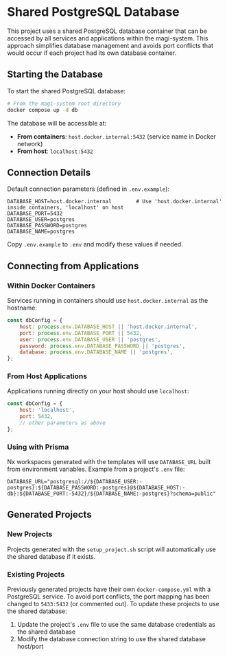 # Shared PostgreSQL Database

This project uses a shared PostgreSQL database container that can be accessed by all services and applications within the magi-system. This approach simplifies database management and avoids port conflicts that would occur if each project had its own database container.

## Starting the Database

To start the shared PostgreSQL database:

```bash
# From the magi-system root directory
docker compose up -d db
```

The database will be accessible at:

- **From containers**: `host.docker.internal:5432` (service name in Docker network)
- **From host**: `localhost:5432`

## Connection Details

Default connection parameters (defined in `.env.example`):

```
DATABASE_HOST=host.docker.internal        # Use 'host.docker.internal' inside containers, 'localhost' on host
DATABASE_PORT=5432
DATABASE_USER=postgres
DATABASE_PASSWORD=postgres
DATABASE_NAME=postgres
```

Copy `.env.example` to `.env` and modify these values if needed.

## Connecting from Applications

### Within Docker Containers

Services running in containers should use `host.docker.internal` as the hostname:

```javascript
const dbConfig = {
    host: process.env.DATABASE_HOST || 'host.docker.internal',
    port: process.env.DATABASE_PORT || 5432,
    user: process.env.DATABASE_USER || 'postgres',
    password: process.env.DATABASE_PASSWORD || 'postgres',
    database: process.env.DATABASE_NAME || 'postgres',
};
```

### From Host Applications

Applications running directly on your host should use `localhost`:

```javascript
const dbConfig = {
    host: 'localhost',
    port: 5432,
    // other parameters as above
};
```

### Using with Prisma

Nx workspaces generated with the templates will use `DATABASE_URL` built from environment variables. Example from a project's `.env` file:

```
DATABASE_URL="postgresql://${DATABASE_USER:-postgres}:${DATABASE_PASSWORD:-postgres}@${DATABASE_HOST:-db}:${DATABASE_PORT:-5432}/${DATABASE_NAME:-postgres}?schema=public"
```

## Generated Projects

### New Projects

Projects generated with the `setup_project.sh` script will automatically use the shared database if it exists.

### Existing Projects

Previously generated projects have their own `docker-compose.yml` with a PostgreSQL service. To avoid port conflicts, the port mapping has been changed to `5433:5432` (or commented out). To update these projects to use the shared database:

1. Update the project's `.env` file to use the same database credentials as the shared database
2. Modify the database connection string to use the shared database host/port
